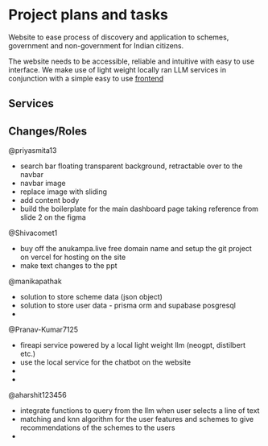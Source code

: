 # Project plans and tasks
Website to ease process of discovery and application to schemes, government and non-government for Indian citizens.

The website needs to be accessible, reliable and intuitive with easy to use interface.
We make use of light weight locally ran LLM services in conjunction with a simple easy to use [frontend](/frontend/)


## **Services**



## **Changes/Roles**

@priyasmita13
- search bar floating transparent background, retractable over to the navbar
- navbar image
- replace image with sliding
- add content body
- build the boilerplate for the main dashboard page taking reference from slide 2 on the figma

@Shivacomet1
- buy off the anukampa.live free domain name and setup the git project on vercel for hosting on the site
- make text changes to the ppt 




@manikapathak
- solution to store scheme data (json object) 
- solution to store user data - prisma orm and supabase posgresql
-

@Pranav-Kumar7125
- fireapi service powered by a local light weight llm (neogpt, distilbert etc.)
- use the local service for the chatbot on the website
-
-

@aharshit123456
- integrate functions to query from the llm when user selects a line of text
- matching and knn algorithm for the user features and schemes to give recommendations of the schemes to the users
- 
